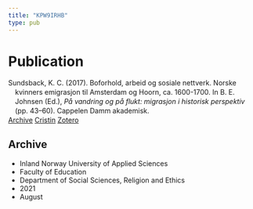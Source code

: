```yaml
---
title: "KPW9IRHB"
type: pub
---
```

<h1>Publication</h1>
<article id="csl-bib-container-KPW9IRHB" class="csl-bib-container">
  <div class="csl-bib-body" style="line-height: 1.35; padding-left: 1em; text-indent:-1em;">
  <div class="csl-entry">Sundsback, K. C. (2017). Boforhold, arbeid og sosiale nettverk. Norske kvinners emigrasjon til Amsterdam og Hoorn, ca. 1600-1700. In B. E. Johnsen (Ed.), <i>P&#xE5; vandring og p&#xE5; flukt: migrasjon i historisk perspektiv</i> (pp. 43&#x2013;60). Cappelen Damm akademisk.</div>
</div>
  <div class="csl-bib-buttons">
    <a href="#taxonomy-article-KPW9IRHB" class="csl-bib-button">Archive</a>
    <a href alt="Cristin URL" class="csl-bib-button">Cristin</a>
    <a href alt="Zotero URL" class="csl-bib-button">Zotero</a>
  </div>
  <div id="csl-bib-meta-container-KPW9IRHB"></div>
</article>
<div id="csl-bib-meta-KPW9IRHB" class="csl-bib-meta">
  <article id="taxonomy-article-KPW9IRHB" class="taxonomy-article">
    <h1>Archive</h1>
    <ul>
      <li>Inland Norway University of Applied Sciences</li>
      <li>Faculty of Education</li>
      <li>Department of Social Sciences, Religion and Ethics</li>
      <li>2021</li>
      <li>August</li>
    </ul>
  </article>
</div>
